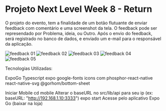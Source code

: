 # Projeto Next Level Week 8 - Return

O projeto do evento, tem a finalidade de um botão flutuante de enviar feedback com comentário e uma screenshot da tela. O feedback pode ser represendado por Problema, ideia, ou Outro.
Após o envio do feedback, será registrado no banco de dados, e enviado um e-mail para o responsável da aplicação.

![feedback 01](https://user-images.githubusercontent.com/54412289/167431081-f3574c54-9fc0-4708-a2fd-fc96786b14a1.jpeg)
![feedback 02](https://user-images.githubusercontent.com/54412289/167431087-b67423ab-b1e5-4f7b-a65d-a8a9cabd7929.jpeg)
![feedback 03](https://user-images.githubusercontent.com/54412289/167431089-0e7e7ce1-dd55-4e48-a1cd-54e142aa18d8.jpeg)
![feedback 04](https://user-images.githubusercontent.com/54412289/167431091-bc9a2642-65b8-49cf-af90-52627b119489.jpeg)
![feedback 05](https://user-images.githubusercontent.com/54412289/167431092-d51607c3-0933-4826-af28-99a519f30654.jpeg)

Tecnologias Utilizadas:

ExpoGo
Typescript
expo google-fonts
icons com phosphor-react-native
react-native-svg
@gorhom/bottom-sheet


Iniciar Mobile
cd mobile
Alterar o baseURL no src/lib/api para seu ip (ex: baseURL: "http://192.168.1.10:3333")
expo start
Acesse pelo aplicativo Expo Go (baixar na loja)
